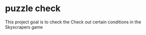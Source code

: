 # puzzle check
This project goal is to check the Check out certain conditions in the Skyscrapers game